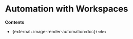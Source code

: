 
<!---
<LICENSE id="CC BY-SA 4.0">
    
    Image-Render Setup module documentation
    Copyright 2022 Robert Bosch GmbH and its subsidiaries
    
    This work is licensed under the 
    
        Creative Commons Attribution-ShareAlike 4.0 International License.
    
    To view a copy of this license, visit 
        http://creativecommons.org/licenses/by-sa/4.0/ 
    or send a letter to 
        Creative Commons, PO Box 1866, Mountain View, CA 94042, USA.
    
</LICENSE>
--->
# Automation with Workspaces

**Contents**
- {external+image-render-automation:doc}`index`


